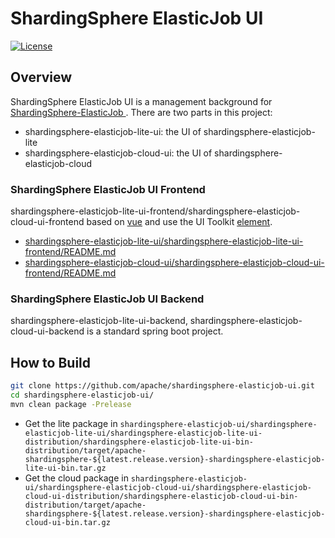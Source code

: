 # ShardingSphere ElasticJob UI

[![License](https://img.shields.io/badge/license-Apache%202-4EB1BA.svg)](https://www.apache.org/licenses/LICENSE-2.0.html)

## Overview

ShardingSphere ElasticJob UI is a management background for [ShardingSphere-ElasticJob ](https://shardingsphere.apache.org/).
There are two parts in this project:
- shardingsphere-elasticjob-lite-ui: the UI of shardingsphere-elasticjob-lite
- shardingsphere-elasticjob-cloud-ui: the UI of shardingsphere-elasticjob-cloud

### ShardingSphere ElasticJob UI Frontend

shardingsphere-elasticjob-lite-ui-frontend/shardingsphere-elasticjob-cloud-ui-frontend based on [vue](https://github.com/vuejs/vue) and use the UI Toolkit [element](https://github.com/ElemeFE/element).

* [shardingsphere-elasticjob-lite-ui/shardingsphere-elasticjob-lite-ui-frontend/README.md](shardingsphere-elasticjob-lite-ui/shardingsphere-elasticjob-lite-ui-frontend/README.md)
* [shardingsphere-elasticjob-cloud-ui/shardingsphere-elasticjob-cloud-ui-frontend/README.md](shardingsphere-elasticjob-cloud-ui/shardingsphere-elasticjob-cloud-ui-frontend/README.md)

### ShardingSphere ElasticJob UI Backend

shardingsphere-elasticjob-lite-ui-backend, shardingsphere-elasticjob-cloud-ui-backend is a standard spring boot project.

## How to Build

```bash
git clone https://github.com/apache/shardingsphere-elasticjob-ui.git
cd shardingsphere-elasticjob-ui/
mvn clean package -Prelease
```

- Get the lite package in `shardingsphere-elasticjob-ui/shardingsphere-elasticjob-lite-ui/shardingsphere-elasticjob-lite-ui-distribution/shardingsphere-elasticjob-lite-ui-bin-distribution/target/apache-shardingsphere-${latest.release.version}-shardingsphere-elasticjob-lite-ui-bin.tar.gz`
- Get the cloud package in `shardingsphere-elasticjob-ui/shardingsphere-elasticjob-cloud-ui/shardingsphere-elasticjob-cloud-ui-distribution/shardingsphere-elasticjob-cloud-ui-bin-distribution/target/apache-shardingsphere-${latest.release.version}-shardingsphere-elasticjob-cloud-ui-bin.tar.gz`
